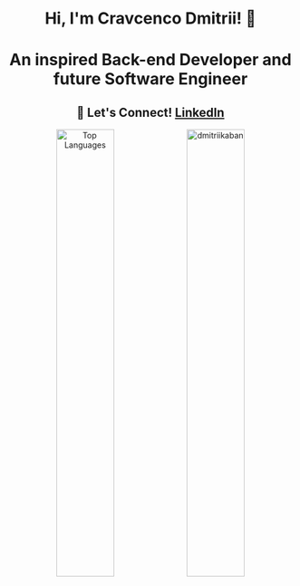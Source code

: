 <h1 align="center"> Hi, I'm Cravcenco Dmitrii! 👋 </h1>
<h1 align="center"> An inspired Back-end Developer and future Software Engineer</h1>
<h2 align="center"> 🚀 Let's Connect! <a href="https://www.linkedin.com/in/dmitrii-cravcenco-818827235/"> LinkedIn </a></h2>

<div align="center">
  <img src="https://github-readme-stats.vercel.app/api/top-langs/?username=DmitriiKaban&layout=compact&theme=dark" alt="Top Languages" style="width: 45%; height: auto; display: inline-block;">
  <img src="https://leetcard.jacoblin.cool/DmitriiKaban?theme=nord&font=Lexend" alt="dmitriikaban" style="width: 45%; height: auto; display: inline-block;">
</div>

<!--
**DmitriiKaban/DmitriiKaban** is a ✨ _special_ ✨ repository because its `README.md` (this file) appears on your GitHub profile.

Here are some ideas to get you started:

- 🔭 I’m currently working on ...
- 🌱 I’m currently learning ...
- 👯 I’m looking to collaborate on ...
- 🤔 I’m looking for help with ...
- 💬 Ask me about ...
- 📫 How to reach me: ...
- 😄 Pronouns: ...
- ⚡ Fun fact: ...
-->
